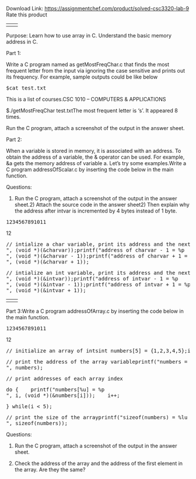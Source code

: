Download Link: https://assignmentchef.com/product/solved-csc3320-lab-9
<br>
<span class="kksr-muted">Rate this product</span>

<table>

 <tbody>

  <tr>

   <td></td>

   <td></td>

  </tr>

 </tbody>

</table>

Purpose: Learn how to use array in C. Understand the basic memory address in C.

Part 1:

Write a C program named as getMostFreqChar.c that finds the most frequent letter from the input via ignoring the case sensitive and prints out its frequency. For example, sample outputs could be like below

<pre>$cat test.txt</pre>

This is a list of courses.CSC 1010 – COMPUTERS &amp; APPLICATIONS

$./getMostFreqChar test.txtThe most frequent letter is ‘s’. It appeared 8 times.

Run the C program, attach a screenshot of the output in the answer sheet.

Part 2:

When a variable is stored in memory, it is associated with an address. To obtain the address of a variable, the &amp; operator can be used. For example, &amp;a gets the memory address of variable a. Let’s try some examples.Write a C program addressOfScalar.c by inserting the code below in the main function.

Questions:

1) Run the C program, attach a screenshot of the output in the answer sheet.2) Attach the source code in the answer sheet2) Then explain why the address after intvar is incremented by 4 bytes instead of 1 byte.

<pre>1234567891011</pre>

12

<pre>// intialize a char variable, print its address and the next addresschar charvar = ' ';printf("address of charvar = %p
", (void *)(&amp;charvar));printf("address of charvar - 1 = %p
", (void *)(&amp;charvar - 1));printf("address of charvar + 1 = %p
", (void *)(&amp;charvar + 1));</pre>

<pre>// intialize an int variable, print its address and the next addressint intvar = 1;printf("address of intvar = %p
", (void *)(&amp;intvar));printf("address of intvar - 1 = %p
", (void *)(&amp;intvar - 1));printf("address of intvar + 1 = %p
", (void *)(&amp;intvar + 1));</pre>

<table>

 <tbody>

  <tr>

   <td></td>

   <td></td>

  </tr>

 </tbody>

</table>

Part 3:Write a C program addressOfArray.c by inserting the code below in the main function.

<pre>1234567891011</pre>

12

<pre>// initialize an array of intsint numbers[5] = {1,2,3,4,5};int i = 0;</pre>

<pre>// print the address of the array variableprintf("numbers = %p
", numbers);</pre>

<pre>// print addresses of each array index</pre>

<pre>do {    printf("numbers[%u] = %p
", i, (void *)(&amp;numbers[i]));    i++;</pre>

<pre>} while(i &lt; 5);</pre>

<pre>// print the size of the arrayprintf("sizeof(numbers) = %lu
", sizeof(numbers));</pre>

Questions:

1) Run the C program, attach a screenshot of the output in the answer sheet.

2) Check the address of the array and the address of the first element in the array. Are they the same?